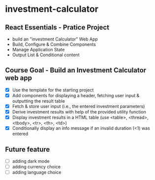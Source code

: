 # investment-calculator

## React Essentials - Pratice Project
- build an "investment Calculator" Web App
- Build, Configure & Combine Components
- Manage Application State
- Output List & Conditional content

## Course Goal - Build an Investment Calculator web app
- [X] Use the template for the starting project
- [X] Add components for displaying a header, fetching user input & outputting the result table
- [X] Fetch & store user input (i.e., the entered investment parameters)
- [X] Derive investment results with help of the provided utility function
- [X] Display investment results in a HTML table (use \<table>, \<thread>, \<tbody>, \<tr>, \<th>, \<td>)
- [X] Conditionally display an info message if an invalid duration (<1) was entered

## Future feature
- [ ] adding dark mode
- [ ] adding currency choice
- [ ] adding language choice